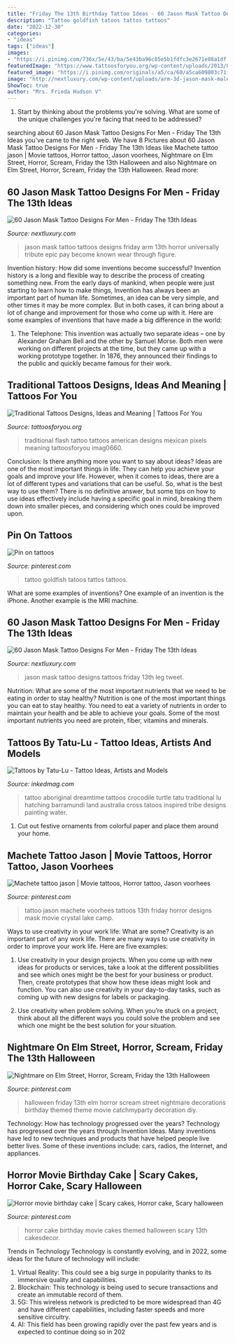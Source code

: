 ```yaml
---
title: "Friday The 13th Birthday Tattoo Ideas - 60 Jason Mask Tattoo Designs For Men"
description: "Tattoo goldfish tatoos tattos tattoos"
date: "2022-12-30"
categories:
- "ideas"
tags: ["ideas"]
images:
- "https://i.pinimg.com/736x/5e/43/ba/5e43ba96c85e5b1fdfc3e2671e88a1df.jpg"
featuredImage: "https://www.tattoosforyou.org/wp-content/uploads/2013/09/Traditional-Tattoo-Art.jpg"
featured_image: "https://i.pinimg.com/originals/a5/ca/60/a5ca609803c71f9e97cb879b7cbd9e5b.jpg"
image: "http://nextluxury.com/wp-content/uploads/arm-3d-jason-mask-male-tattoos.jpg"
ShowToc: true
author: "Mrs. Frieda Hudson V"
---
```



1. Start by thinking about the problems you're solving. What are some of the unique challenges you're facing that need to be addressed? 

	

		
searching about 60 Jason Mask Tattoo Designs For Men - Friday The 13th Ideas you've came to the right web. We have 8 Pictures about 60 Jason Mask Tattoo Designs For Men - Friday The 13th Ideas like Machete tattoo jason | Movie tattoos, Horror tattoo, Jason voorhees, Nightmare on Elm Street, Horror, Scream, Friday the 13th Halloween and also Nightmare on Elm Street, Horror, Scream, Friday the 13th Halloween. Read more:
		
    
## 60 Jason Mask Tattoo Designs For Men - Friday The 13th Ideas

<img loading=lazy src="http://nextluxury.com/wp-content/uploads/arm-3d-jason-mask-male-tattoos.jpg" onerror="this.onerror=null;this.src='https://tse1.mm.bing.net/th?id=OIP.AySnVRM1Sx3RA3RnMa7CiAHaHa&amp;pid=15.1';" alt="60 Jason Mask Tattoo Designs For Men - Friday The 13th Ideas">

_Source: nextluxury.com_

>jason mask tattoo tattoos designs friday arm 13th horror universally tribute epic pay become known wear through figure. 

	

Invention history: How did some inventions become successful?
Invention history is a long and flexible way to describe the process of creating something new. From the early days of mankind, when people were just starting to learn how to make things, Invention has always been an important part of human life. Sometimes, an idea can be very simple, and other times it may be more complex. But in both cases, it can bring about a lot of change and improvement for those who come up with it. Here are some examples of inventions that have made a big difference in the world:
1. The Telephone: This invention was actually two separate ideas – one by Alexander Graham Bell and the other by Samuel Morse. Both men were working on different projects at the time, but they came up with a working prototype together. In 1876, they announced their findings to the public and quickly became famous for their work.


    
## Traditional Tattoos Designs, Ideas And Meaning | Tattoos For You

<img loading=lazy src="https://www.tattoosforyou.org/wp-content/uploads/2013/09/Traditional-Tattoo-Art.jpg" onerror="this.onerror=null;this.src='https://tse2.mm.bing.net/th?id=OIP.-kzoSzqohjRnaM6XWQ2fawHaE8&amp;pid=15.1';" alt="Traditional Tattoos Designs, Ideas and Meaning | Tattoos For You">

_Source: tattoosforyou.org_

>traditional flash tattoo tattoos american designs mexican pixels meaning tattoosforyou imag0660. 

	

Conclusion: Is there anything more you want to say about ideas?
Ideas are one of the most important things in life. They can help you achieve your goals and improve your life. However, when it comes to ideas, there are a lot of different types and variations that can be useful. So, what is the best way to use them? There is no definitive answer, but some tips on how to use ideas effectively include having a specific goal in mind, breaking them down into smaller pieces, and considering which ones could be improved upon.

    
## Pin On Tattoos

<img loading=lazy src="https://i.pinimg.com/736x/f9/61/e6/f961e6c7a440e7283fbd13bebd84f923.jpg" onerror="this.onerror=null;this.src='https://tse4.mm.bing.net/th?id=OIP.T_hRJ_Tj9WXXtJjMDsQftgHaHo&amp;pid=15.1';" alt="Pin on tattoos">

_Source: pinterest.com_

>tattoo goldfish tatoos tattos tattoos. 

	

What are some examples of inventions?
One example of an invention is the iPhone. Another example is the MRI machine.

    
## 60 Jason Mask Tattoo Designs For Men - Friday The 13th Ideas

<img loading=lazy src="http://nextluxury.com/wp-content/uploads/manly-jason-mask-tattoo-design-ideas-for-men-lower-leg.jpg" onerror="this.onerror=null;this.src='https://tse4.mm.bing.net/th?id=OIP.BoKScYFR80016I4IkF0akQHaHa&amp;pid=15.1';" alt="60 Jason Mask Tattoo Designs For Men - Friday The 13th Ideas">

_Source: nextluxury.com_

>jason mask tattoo designs tattoos friday 13th leg tweet. 

	

Nutrition: What are some of the most important nutrients that we need to be eating in order to stay healthy?
Nutrition is one of the most important things you can eat to stay healthy. You need to eat a variety of nutrients in order to maintain your health and be able to achieve your goals. Some of the most important nutrients you need are protein, fiber, vitamins and minerals.

    
## Tattoos By Tatu-Lu - Tattoo Ideas, Artists And Models

<img loading=lazy src="https://www.inkedmag.com/.image/t_share/MTU5MDMxOTgxNTUwNDEzNDYx/meangerie.jpg" onerror="this.onerror=null;this.src='https://tse2.mm.bing.net/th?id=OIP.auMNfy6scqiPDIcWpF64wQHaEO&amp;pid=15.1';" alt="Tattoos by Tatu-Lu - Tattoo Ideas, Artists and Models">

_Source: inkedmag.com_

>tattoo aboriginal dreamtime tattoos crocodile turtle tatu traditional lu hatching barramundi land australia cross tatoos inspired tribe designs painting water. 

	

1. Cut out festive ornaments from colorful paper and place them around your home.

    
## Machete Tattoo Jason | Movie Tattoos, Horror Tattoo, Jason Voorhees

<img loading=lazy src="https://i.pinimg.com/736x/5e/43/ba/5e43ba96c85e5b1fdfc3e2671e88a1df.jpg" onerror="this.onerror=null;this.src='https://tse4.mm.bing.net/th?id=OIP.RyEJ0D33QZuYfz9P8J6cuAHaHa&amp;pid=15.1';" alt="Machete tattoo jason | Movie tattoos, Horror tattoo, Jason voorhees">

_Source: pinterest.com_

>tattoo jason machete voorhees tattoos 13th friday horror designs mask movie crystal lake camp. 

	

Ways to use creativity in your work life: What are some?
Creativity is an important part of any work life. There are many ways to use creativity in order to improve your work life. Here are five examples: 
1. Use creativity in your design projects. When you come up with new ideas for products or services, take a look at the different possibilities and see which ones might be the best for your business or product. Then, create prototypes that show how these ideas might look and function. You can also use creativity in your day-to-day tasks, such as coming up with new designs for labels or packaging. 

2. Use creativity when problem solving. When you’re stuck on a project, think about all the different ways you could solve the problem and see which one might be the best solution for your situation.

    
## Nightmare On Elm Street, Horror, Scream, Friday The 13th Halloween

<img loading=lazy src="https://i.pinimg.com/originals/ce/92/54/ce925407f951af02ee8b4ed401073bf2.jpg" onerror="this.onerror=null;this.src='https://tse3.mm.bing.net/th?id=OIP.3Rr0AJKHKowiKq59Y-MDjwHaJ4&amp;pid=15.1';" alt="Nightmare on Elm Street, Horror, Scream, Friday the 13th Halloween">

_Source: pinterest.com_

>halloween friday 13th elm horror scream street nightmare decorations birthday themed theme movie catchmyparty decoration diy. 

	

Technology: How has technology progressed over the years?
Technology has progressed over the years through Invention Ideas. Many inventions have led to new techniques and products that have helped people live better lives. Some of these inventions include: cars, radios, the Internet, and appliances.

    
## Horror Movie Birthday Cake | Scary Cakes, Horror Cake, Scary Halloween

<img loading=lazy src="https://i.pinimg.com/originals/a5/ca/60/a5ca609803c71f9e97cb879b7cbd9e5b.jpg" onerror="this.onerror=null;this.src='https://tse4.mm.bing.net/th?id=OIP.UwkOTZCGTx-QCih5b8k0kwHaJ4&amp;pid=15.1';" alt="Horror movie birthday cake | Scary cakes, Horror cake, Scary halloween">

_Source: pinterest.com_

>horror cake birthday movie cakes themed halloween scary 13th cakesdecor. 

	

Trends in Technology
Technology is constantly evolving, and in 2022, some ideas for the future of technology will include: 
1. Virtual Reality: This could see a big surge in popularity thanks to its immersive quality and capabilities. 
2. Blockchain: This technology is being used to secure transactions and create an immutable record of them. 
3. 5G: This wireless network is predicted to be more widespread than 4G and have different capabilities, including faster speeds and more sensitive circuitry. 
4. AI: This field has been growing rapidly over the past few years and is expected to continue doing so in 202
